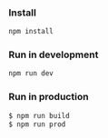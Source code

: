 ### Install
```bash
npm install
```

### Run in development
```bash
npm run dev
```

### Run in production
```bash
$ npm run build
$ npm run prod
```
